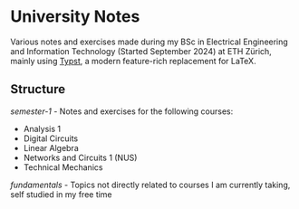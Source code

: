 # University Notes
Various notes and exercises made during my BSc in Electrical Engineering and Information Technology (Started September 2024) at ETH Zürich, mainly using [Typst](https://typst.app/), a modern feature-rich replacement for LaTeX.

## Structure
*semester-1* - Notes and exercises for the following courses:
- Analysis 1
- Digital Circuits
- Linear Algebra
- Networks and Circuits 1 (NUS)
- Technical Mechanics

*fundamentals* - Topics not directly related to courses I am currently taking, self studied in my free time
